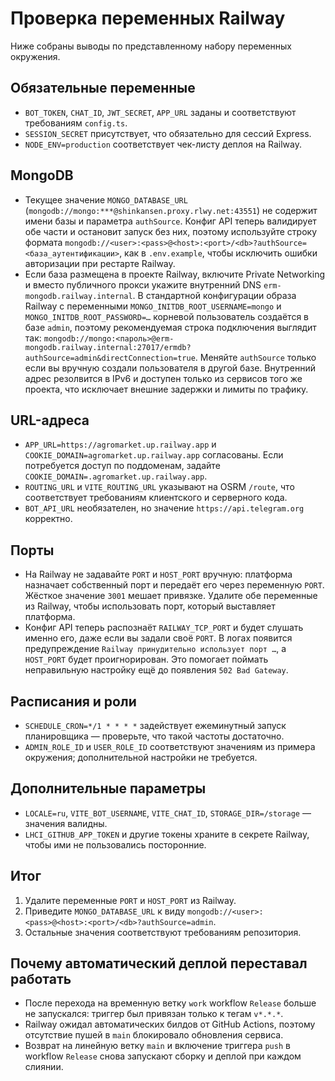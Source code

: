 <!-- Назначение файла: чек-лист проверки переменных Railway и рекомендации по их корректировке. -->

# Проверка переменных Railway

Ниже собраны выводы по представленному набору переменных окружения.

## Обязательные переменные
- `BOT_TOKEN`, `CHAT_ID`, `JWT_SECRET`, `APP_URL` заданы и соответствуют требованиям `config.ts`.
- `SESSION_SECRET` присутствует, что обязательно для сессий Express.
- `NODE_ENV=production` соответствует чек-листу деплоя на Railway.

## MongoDB
- Текущее значение `MONGO_DATABASE_URL` (`mongodb://mongo:***@shinkansen.proxy.rlwy.net:43551`) не содержит имени базы и параметра `authSource`. Конфиг API теперь валидирует обе части и остановит запуск без них, поэтому используйте строку формата `mongodb://<user>:<pass>@<host>:<port>/<db>?authSource=<база_аутентификации>`, как в `.env.example`, чтобы исключить ошибки авторизации при рестарте Railway.
- Если база размещена в проекте Railway, включите Private Networking и вместо публичного прокси укажите внутренний DNS `erm-mongodb.railway.internal`. В стандартной конфигурации образа Railway с переменными `MONGO_INITDB_ROOT_USERNAME=mongo` и `MONGO_INITDB_ROOT_PASSWORD=…` корневой пользователь создаётся в базе `admin`, поэтому рекомендуемая строка подключения выглядит так: `mongodb://mongo:<пароль>@erm-mongodb.railway.internal:27017/ermdb?authSource=admin&directConnection=true`. Меняйте `authSource` только если вы вручную создали пользователя в другой базе. Внутренний адрес резолвится в IPv6 и доступен только из сервисов того же проекта, что исключает внешние задержки и лимиты по трафику.

## URL-адреса
- `APP_URL=https://agromarket.up.railway.app` и `COOKIE_DOMAIN=agromarket.up.railway.app` согласованы. Если потребуется доступ по поддоменам, задайте `COOKIE_DOMAIN=.agromarket.up.railway.app`.
- `ROUTING_URL` и `VITE_ROUTING_URL` указывают на OSRM `/route`, что соответствует требованиям клиентского и серверного кода.
- `BOT_API_URL` необязателен, но значение `https://api.telegram.org` корректно.

## Порты
- На Railway не задавайте `PORT` и `HOST_PORT` вручную: платформа назначает собственный порт и передаёт его через переменную `PORT`. Жёсткое значение `3001` мешает привязке. Удалите обе переменные из Railway, чтобы использовать порт, который выставляет платформа.
- Конфиг API теперь распознаёт `RAILWAY_TCP_PORT` и будет слушать именно его, даже если вы задали своё `PORT`. В логах появится предупреждение `Railway принудительно использует порт …`, а `HOST_PORT` будет проигнорирован. Это помогает поймать неправильную настройку ещё до появления `502 Bad Gateway`.

## Расписания и роли
- `SCHEDULE_CRON=*/1 * * * *` задействует ежеминутный запуск планировщика — проверьте, что такой частоты достаточно.
- `ADMIN_ROLE_ID` и `USER_ROLE_ID` соответствуют значениям из примера окружения; дополнительной настройки не требуется.

## Дополнительные параметры
- `LOCALE=ru`, `VITE_BOT_USERNAME`, `VITE_CHAT_ID`, `STORAGE_DIR=/storage` — значения валидны.
- `LHCI_GITHUB_APP_TOKEN` и другие токены храните в секрете Railway, чтобы ими не пользовались посторонние.

## Итог
1. Удалите переменные `PORT` и `HOST_PORT` из Railway.
2. Приведите `MONGO_DATABASE_URL` к виду `mongodb://<user>:<pass>@<host>:<port>/<db>?authSource=admin`.
3. Остальные значения соответствуют требованиям репозитория.

## Почему автоматический деплой переставал работать

- После перехода на временную ветку `work` workflow `Release` больше не запускался: триггер был привязан только к тегам `v*.*.*`.
- Railway ожидал автоматических билдов от GitHub Actions, поэтому отсутствие пушей в `main` блокировало обновления сервиса.
- Возврат на линейную ветку `main` и включение триггера `push` в workflow `Release` снова запускают сборку и деплой при каждом слиянии.
